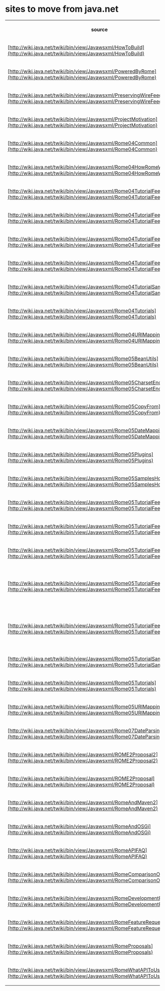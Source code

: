 # sites to move from java.net

<table>
<tbody> 
<tr> <th>

 source 

</th><th>

 target 

</th><th>

state

</th></tr>

<tr><td>

 [http://wiki.java.net/twiki/bin/view/Javawsxml/HowToBuild](http://wiki.java.net/twiki/bin/view/Javawsxml/HowToBuild) 

</td><td>

 [How to build Rome?](HowToBuildRome.html) 

</td><td>



</td></tr>

<tr><td>

 [http://wiki.java.net/twiki/bin/view/Javawsxml/PoweredByRome](http://wiki.java.net/twiki/bin/view/Javawsxml/PoweredByRome) 

</td><td>

 [ProductsOrSitesPoweredByROME.html](ProductsOrSitesPoweredByROME.html) 

</td><td>

 missing images

</td></tr>

<tr><td>

 [http://wiki.java.net/twiki/bin/view/Javawsxml/PreservingWireFeeds](http://wiki.java.net/twiki/bin/view/Javawsxml/PreservingWireFeeds) 

</td><td>

 [PreservingWireFeeds.html](PreservingWireFeeds.html) 

</td><td>

 

</td></tr>

<tr><td>

 [http://wiki.java.net/twiki/bin/view/Javawsxml/ProjectMotivation](http://wiki.java.net/twiki/bin/view/Javawsxml/ProjectMotivation) 

</td><td>

 [Why this project?](WhyThisProject.html) 

</td><td>

 

</td></tr>

<tr><td>

 [http://wiki.java.net/twiki/bin/view/Javawsxml/Rome04Common](http://wiki.java.net/twiki/bin/view/Javawsxml/Rome04Common) 

</td><td>

 [HowRomeWorks/UnderstandingTheRomeCommonClassesAndInterfaces.html](HowRomeWorks/UnderstandingTheRomeCommonClassesAndInterfaces.html) 

</td><td>

 

</td></tr>

<tr><td>

 [http://wiki.java.net/twiki/bin/view/Javawsxml/Rome04HowRomeWorks](http://wiki.java.net/twiki/bin/view/Javawsxml/Rome04HowRomeWorks) 

</td><td>

 [HowRomeWorks/index.html](HowRomeWorks/index.html) 

</td><td>

 

</td></tr>

<tr><td>

 [http://wiki.java.net/twiki/bin/view/Javawsxml/Rome04TutorialFeedAggregator](http://wiki.java.net/twiki/bin/view/Javawsxml/Rome04TutorialFeedAggregator) 

</td><td>

 [HowRomeWorks/RomeV0.4TutorialUsingRomeToAggregateManySyndicationFeedsIntoASingleOne.html](HowRomeWorks/RomeV0.4TutorialUsingRomeToAggregateManySyndicationFeedsIntoASingleOne.html) 

</td><td>

 

</td></tr>

<tr><td>

 [http://wiki.java.net/twiki/bin/view/Javawsxml/Rome04TutorialFeedConverter](http://wiki.java.net/twiki/bin/view/Javawsxml/Rome04TutorialFeedConverter) 

</td><td>

 [HowRomeWorks/RomeV0.4TutorialUsingRomeToConvertASyndicationFeedFromOneTypeToAnother.html](HowRomeWorks/RomeV0.4TutorialUsingRomeToConvertASyndicationFeedFromOneTypeToAnother.html) 

</td><td>

 

</td></tr>

<tr><td>

 [http://wiki.java.net/twiki/bin/view/Javawsxml/Rome04TutorialFeedReader](http://wiki.java.net/twiki/bin/view/Javawsxml/Rome04TutorialFeedReader) 

</td><td>

 [HowRomeWorks/RomeV0.4TutorialUsingRomeToReadASyndicationFeed.html](HowRomeWorks/RomeV0.4TutorialUsingRomeToReadASyndicationFeed.html) 

</td><td>

 

</td></tr>

<tr><td>

 [http://wiki.java.net/twiki/bin/view/Javawsxml/Rome04TutorialFeedWriter](http://wiki.java.net/twiki/bin/view/Javawsxml/Rome04TutorialFeedWriter) 

</td><td>

 [HowRomeWorks/RomeV0.4TutorialUsingRomeToCreateAndWriteASyndicationFeed.html](HowRomeWorks/RomeV0.4TutorialUsingRomeToCreateAndWriteASyndicationFeed.html) 

</td><td>

 

</td></tr>

<tr><td>

 [http://wiki.java.net/twiki/bin/view/Javawsxml/Rome04TutorialSampleModule](http://wiki.java.net/twiki/bin/view/Javawsxml/Rome04TutorialSampleModule) 

</td><td>

 [Rome v0.4 Tutorial, Defining a Custom Module (bean, parser and generator)](HowRomeWorks/RomeV0.4TutorialDefiningACustomModuleBeanParserAndGenerator.html) 

</td><td>

 

</td></tr>

<tr><td>

 [http://wiki.java.net/twiki/bin/view/Javawsxml/Rome04Tutorials](http://wiki.java.net/twiki/bin/view/Javawsxml/Rome04Tutorials) 

</td><td>

 [ROMEReleases/ROME0.4Beta/RomeV0.4Tutorials/index.html](ROMEReleases/ROME0.4Beta/RomeV0.4Tutorials/index.html)

</td><td>

 

</td></tr>

<tr><td>

 [http://wiki.java.net/twiki/bin/view/Javawsxml/Rome04URIMapping](http://wiki.java.net/twiki/bin/view/Javawsxml/Rome04URIMapping) 

</td><td>

 [RomeV0.4FeedAndEntryURIMapping.html](RomeV0.4FeedAndEntryURIMapping.html)

</td><td>



</td></tr>

<tr><td>

 [http://wiki.java.net/twiki/bin/view/Javawsxml/Rome05BeanUtils](http://wiki.java.net/twiki/bin/view/Javawsxml/Rome05BeanUtils) 

</td><td>

 [Understanding Rss and atOM utilitiEs (ROME) Bean Utilities](RssAndAtOMUtilitiEsROMEV0.5AndAboveTutorialsAndArticles/UnderstandingRssAndAtOMUtilitiEsROMEBeanUtilities.html) 

</td><td>



</td></tr>

<tr><td>

 [http://wiki.java.net/twiki/bin/view/Javawsxml/Rome05CharsetEncoding](http://wiki.java.net/twiki/bin/view/Javawsxml/Rome05CharsetEncoding) 

</td><td>

 [XML Charset Encoding detection, how Rss and atOM utilitiEs (ROME) helps getting the right charset encoding](RssAndAtOMUtilitiEsROMEV0.5AndAboveTutorialsAndArticles/XMLCharsetEncodingDetectionHowRssAndAtOMUtilitiEsROMEHelpsGettingTheRightCharsetEncoding.html) 

</td><td>



</td></tr>

<tr><td>

 [http://wiki.java.net/twiki/bin/view/Javawsxml/Rome05CopyFrom](http://wiki.java.net/twiki/bin/view/Javawsxml/Rome05CopyFrom) 

</td><td>

 [RssAndAtOMUtilitiEsROMEV0.5AndAboveTutorialsAndArticles/TheCopyFromInterface.html](RssAndAtOMUtilitiEsROMEV0.5AndAboveTutorialsAndArticles/TheCopyFromInterface.html) 

</td><td>



</td></tr>

<tr><td>

 [http://wiki.java.net/twiki/bin/view/Javawsxml/Rome05DateMapping](http://wiki.java.net/twiki/bin/view/Javawsxml/Rome05DateMapping) 

</td><td>

 [RssAndAtOMUtilitiEsROMEV0.5AndAboveTutorialsAndArticles/FeedsDateElementsMappingToSyndFeedAndSyndEntry.html](RssAndAtOMUtilitiEsROMEV0.5AndAboveTutorialsAndArticles/FeedsDateElementsMappingToSyndFeedAndSyndEntry.html) 

</td><td>



</td></tr>

<tr><td>

 [http://wiki.java.net/twiki/bin/view/Javawsxml/Rome05Plugins](http://wiki.java.net/twiki/bin/view/Javawsxml/Rome05Plugins) 

</td><td>

 [Rss and atOM utilitiEs (ROME) Plugins Mechanism](RssAndAtOMUtilitiEsROMEV0.5AndAboveTutorialsAndArticles/RssAndAtOMUtilitiEsROMEPluginsMechanism.html) 

</td><td>



</td></tr>

<tr><td>

 [http://wiki.java.net/twiki/bin/view/Javawsxml/Rome05SamplesHowTo](http://wiki.java.net/twiki/bin/view/Javawsxml/Rome05SamplesHowTo) 

</td><td>

 [Rss and atOM utilitiEs (ROME) v0.5, How to build and run the tutorials sample code](RssAndAtOMUtilitiEsROMEV0.5AndAboveTutorialsAndArticles/RssAndAtOMUtilitiEsROMEV0.5HowToBuildAndRunTheTutorialsSampleCode.html) 

</td><td>



</td></tr>

<tr><td>

 [http://wiki.java.net/twiki/bin/view/Javawsxml/Rome05TutorialFeedAggregator](http://wiki.java.net/twiki/bin/view/Javawsxml/Rome05TutorialFeedAggregator) 

</td><td>

 [Rss and atOM utilitiEs (ROME) v0.5 Tutorial, Using ROME to aggregate many syndication feeds into a single one](RssAndAtOMUtilitiEsROMEV0.5AndAboveTutorialsAndArticles/RssAndAtOMUtilitiEsROMEV0.5TutorialUsingROMEToAggregateManySyndicationFeedsIntoASingleOne.html) 

</td><td>



</td></tr>

<tr><td>

 [http://wiki.java.net/twiki/bin/view/Javawsxml/Rome05TutorialFeedConverter](http://wiki.java.net/twiki/bin/view/Javawsxml/Rome05TutorialFeedConverter) 

</td><td>

 [Rss and atOM utilitiEs (ROME) v0.5 Tutorial, Using ROME to convert a syndication feed from one type to another](RssAndAtOMUtilitiEsROMEV0.5AndAboveTutorialsAndArticles/RssAndAtOMUtilitiEsROMEV0.5TutorialUsingROMEToConvertASyndicationFeedFromOneTypeToAnother.html) 

</td><td>



</td></tr>

<tr><td>

 [http://wiki.java.net/twiki/bin/view/Javawsxml/Rome05TutorialFeedReader](http://wiki.java.net/twiki/bin/view/Javawsxml/Rome05TutorialFeedReader) 

</td><td>

 [Rss and atOM utilitiEs (ROME) v0.5 Tutorial, Using ROME to read a syndication feed](RssAndAtOMUtilitiEsROMEV0.5AndAboveTutorialsAndArticles/RssAndAtOMUtilitiEsROMEV0.5TutorialUsingROMEToReadASyndicationFeed.html) 

</td><td>



</td></tr>

<tr><td>

 [http://wiki.java.net/twiki/bin/view/Javawsxml/Rome05TutorialFeedServlet](http://wiki.java.net/twiki/bin/view/Javawsxml/Rome05TutorialFeedServlet) 

</td><td>

 [Rss and atOM utilitiEs (ROME) v0.5 Tutorial, Using ROME within a Servlet to create and return a feed](RssAndAtOMUtilitiEsROMEV0.5AndAboveTutorialsAndArticles/RssAndAtOMUtilitiEsROMEV0.5TutorialUsingROMEWithinAServletToCreateAndReturnAFeed.html) 

</td><td>

 links in code examples messed up

</td></tr>

<tr><td>

 [http://wiki.java.net/twiki/bin/view/Javawsxml/Rome05TutorialFeedWriter](http://wiki.java.net/twiki/bin/view/Javawsxml/Rome05TutorialFeedWriter) 

</td><td>

 [Rss and atOM utilitiEs (ROME) v0.5 Tutorial, Using ROME to create and write a syndication feed](RssAndAtOMUtilitiEsROMEV0.5AndAboveTutorialsAndArticles/RssAndAtOMUtilitiEsROMEV0.5TutorialUsingROMEToCreateAndWriteASyndicationFeed.html) 

</td><td>

 links in code examples messed up

</td></tr>

<tr><td>

 [http://wiki.java.net/twiki/bin/view/Javawsxml/Rome05TutorialSampleModule](http://wiki.java.net/twiki/bin/view/Javawsxml/Rome05TutorialSampleModule) 

</td><td>

 [Rss and atOM utilitiEs (ROME) v0.5 Tutorial, Defining a Custom Module (bean, parser and generator)](RssAndAtOMUtilitiEsROMEV0.5AndAboveTutorialsAndArticles/RssAndAtOMUtilitiEsROMEV0.5TutorialDefiningACustomModuleBeanParserAndGenerator.html) 

</td><td>



</td></tr>

<tr><td>

 [http://wiki.java.net/twiki/bin/view/Javawsxml/Rome05Tutorials](http://wiki.java.net/twiki/bin/view/Javawsxml/Rome05Tutorials) 

</td><td>

 [Rss and atOM utilitiEs (ROME) v0.5 and above Tutorials and Articles](RssAndAtOMUtilitiEsROMEV0.5AndAboveTutorialsAndArticles/index.html) 

</td><td>



</td></tr>

<tr><td>

 [http://wiki.java.net/twiki/bin/view/Javawsxml/Rome05URIMapping](http://wiki.java.net/twiki/bin/view/Javawsxml/Rome05URIMapping) 

</td><td>

 [RssAndAtOMUtilitiEsROMEV0.5AndAboveTutorialsAndArticles/FeedAndEntryURIMappingHowSyndFeedAndSyndEntryUriPropertiesMapToRSSAndAtomElements.html](RssAndAtOMUtilitiEsROMEV0.5AndAboveTutorialsAndArticles/FeedAndEntryURIMappingHowSyndFeedAndSyndEntryUriPropertiesMapToRSSAndAtomElements.html) 

</td><td>



</td></tr>

<tr><td>

 [http://wiki.java.net/twiki/bin/view/Javawsxml/Rome07DateParsing](http://wiki.java.net/twiki/bin/view/Javawsxml/Rome07DateParsing) 

</td><td>

 [Rss and atOM utiliEs (ROME) v0.7 Date and Time Parsing](RssAndAtOMUtiliEsROMEV0.7DateAndTimeParsing.html) 

</td><td>



</td></tr>

<tr><td>

 [http://wiki.java.net/twiki/bin/view/Javawsxml/ROME2Proposal2](http://wiki.java.net/twiki/bin/view/Javawsxml/ROME2Proposal2) 

</td><td>

 [ROME2 2nd Proposal (July 18th 2006) CURRENT](ROMEDevelopmentProposals/ROME22ndProposalJuly18th2006CURRENT.html) 

</td><td>



</td></tr>

<tr><td>

 [http://wiki.java.net/twiki/bin/view/Javawsxml/ROME2Proposal](http://wiki.java.net/twiki/bin/view/Javawsxml/ROME2Proposal) 

</td><td>

 [ROME2 1st Proposal (June 10th 2006) NOT CURRENT](ROMEDevelopmentProposals/ROME21stProposalJune10th2006NOTCURRENT.html) 

</td><td>



</td></tr>

<tr><td>

 [http://wiki.java.net/twiki/bin/view/Javawsxml/RomeAndMaven2](http://wiki.java.net/twiki/bin/view/Javawsxml/RomeAndMaven2) 

</td><td>

 [ROMEAndMaven2.html](ROMEAndMaven2.html) 

</td><td>



</td></tr>

<tr><td>

 [http://wiki.java.net/twiki/bin/view/Javawsxml/RomeAndOSGi](http://wiki.java.net/twiki/bin/view/Javawsxml/RomeAndOSGi) 

</td><td>

 [ROMEAndOSGI.html](ROMEAndOSGI.html) 

</td><td>



</td></tr>

<tr><td>

 [http://wiki.java.net/twiki/bin/view/Javawsxml/RomeAPIFAQ](http://wiki.java.net/twiki/bin/view/Javawsxml/RomeAPIFAQ) 

</td><td>

 [RomeAPIFAQ.html](RomeAPIFAQ.html) 

</td><td>

 

</td></tr>

<tr><td>

 [http://wiki.java.net/twiki/bin/view/Javawsxml/RomeComparisonOtherLibs](http://wiki.java.net/twiki/bin/view/Javawsxml/RomeComparisonOtherLibs) 

</td><td>

 [What's wrong with other existing RSS parsing libraries?](WhatSWrongWithOtherExistingRSSParsingLibraries.html) 

</td><td>

 

</td></tr>

<tr><td>

 [http://wiki.java.net/twiki/bin/view/Javawsxml/RomeDevelopmentProcess](http://wiki.java.net/twiki/bin/view/Javawsxml/RomeDevelopmentProcess) 

</td><td>

 [ROMEDevelopmentProcess.html](ROMEDevelopmentProcess.html) 

</td><td>



</td></tr>

<tr><td>

 [http://wiki.java.net/twiki/bin/view/Javawsxml/RomeFeatureRequests](http://wiki.java.net/twiki/bin/view/Javawsxml/RomeFeatureRequests) 

</td><td>

 [ROMEDevelopmentProposals/ROMEFeatureRequests.html](ROMEDevelopmentProposals/ROMEFeatureRequests.html) 

</td><td>



</td></tr>

<tr><td>

 [http://wiki.java.net/twiki/bin/view/Javawsxml/RomeProposals](http://wiki.java.net/twiki/bin/view/Javawsxml/RomeProposals) 

</td><td>

 [ROMEDevelopmentProposals/index.html](ROMEDevelopmentProposals/index.html) 

</td><td>



</td></tr>

<tr><td>

 [http://wiki.java.net/twiki/bin/view/Javawsxml/RomeWhatAPIToUse](http://wiki.java.net/twiki/bin/view/Javawsxml/RomeWhatAPIToUse) 

</td><td>

 [WhatPartOfTheAPIYouShouldBeUsing.html](WhatPartOfTheAPIYouShouldBeUsing.html) 

</td><td>

 

</td></tr>
</tbody>
</table>
